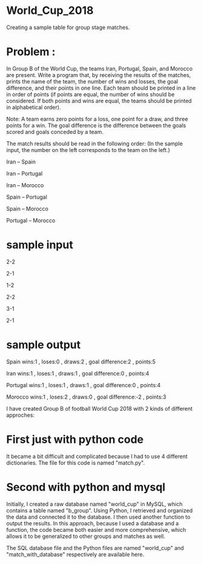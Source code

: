 # World_Cup_2018

Creating a sample table for group stage matches.

# Problem :

In Group B of the World Cup, the teams Iran, Portugal, Spain, and Morocco are present. Write a program that, by receiving the results of the matches, prints the name of the team, the number of wins and losses, the goal difference, and their points in one line. Each team should be printed in a line in order of points (if points are equal, the number of wins should be considered. If both points and wins are equal, the teams should be printed in alphabetical order).

Note: A team earns zero points for a loss, one point for a draw, and three points for a win. The goal difference is the difference between the goals scored and goals conceded by a team.

The match results should be read in the following order: (In the sample input, the number on the left corresponds to the team on the left.)

Iran – Spain

Iran – Portugal

Iran – Morocco

Spain – Portugal

Spain – Morocco

Portugal – Morocco

# sample input

2-2

2-1

1-2

2-2

3-1

2-1

# sample output

Spain  wins:1 , loses:0 , draws:2 , goal difference:2 , points:5

Iran  wins:1 , loses:1 , draws:1 , goal difference:0 , points:4

Portugal  wins:1 , loses:1 , draws:1 , goal difference:0 , points:4

Morocco  wins:1 , loses:2 , draws:0 , goal difference:-2 , points:3



I have created Group B of football World Cup 2018 with 2 kinds of different approches:

# First just with python code

It became a bit difficult and complicated because I had to use 4 different dictionaries. The file for this code is named "match.py".

# Second with python and mysql 

Initially, I created a raw database named "world_cup" in MySQL, which contains a table named "b_group". Using Python, I retrieved and organized the data and connected it to the database. I then used another function to output the results.
In this approach, because I used a database and a function, the code became both easier and more comprehensive, which allows it to be generalized to other groups and matches as well.

The SQL database file and the Python files are named "world_cup" and "match_with_database" respectively are available here.



